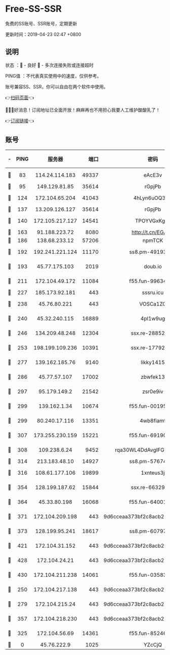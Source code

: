 # Free-SS-SSR

免费的SS账号、SSR账号，定期更新

更新时间：2019-04-23 02:47 +0800

## 说明

状态     ：🙂 - 良好 🙁 - 多次连接失败或连接超时

PING值   ：不代表真实使用中的速度，仅供参考。

账号兼容SS、SSR，你可以自由在两个软件中使用。

👉[扫码页面](https://liesauer.github.io/Free-SS-SSR/)👈

🎉🎉🎉好消息！订阅地址已全面开放！麻麻再也不用担心我要人工维护酸酸乳了！

👉[订阅链接](https://www.liesauer.net/yogurt/subscribe?ACCESS_TOKEN=DAYxR3mMaZAsaqUb)👈

## 账号

|-|PING|服务器|端口|密码|加密方式|区域|
|:----:|:----:|:-----:|-----:|:----:|:----:|:----:|
|🙂|83|114.24.114.183|49337|eAcE3v|chacha20-ietf|TW|
|🙂|95|149.129.81.85|35614|rGpjPb|rc4-md5|HK|
|🙂|124|172.104.65.204|41043|4hLyn6uOQ3hU|aes-256-cfb|JP|
|🙂|137|13.209.126.127|35614|rGpjPb|rc4-md5|KR|
|🙂|140|172.105.217.127|14541|TPOYVGxKglpi|aes-256-cfb|JP|
|🙂|163|91.188.223.72|8080|http://t.cn/EGJIyrl|rc4-md5|RU|
|🙂|186|138.68.233.12|57206|npmTCK|rc4-md5|US|
|🙂|192|192.241.221.124|11170|ss8.pm-49193662|aes-256-cfb|US|
|🙂|193|45.77.175.103|2019|doub.io|aes-128-ctr|SG|
|🙂|211|172.104.49.172|11084|f55.fun-99634855|aes-256-cfb|SG|
|🙂|227|185.173.92.181|443|sssru.icu|rc4-md5|RU|
|🙂|238|45.76.80.221|443|VOSCa1ZG|aes-256-cfb|DE|
|🙂|240|45.32.240.115|16889|4pl1w9ug|aes-256-cfb|AU|
|🙂|246|134.209.48.248|12304|ssx.re-28852325|aes-256-cfb|US|
|🙂|253|198.199.109.236|10391|ssx.re-17792971|aes-256-cfb|US|
|🙂|277|139.162.185.76|9140|likky1415|aes-256-cfb|DE|
|🙂|286|45.77.57.107|17002|zbwfek13|aes-256-cfb|GB|
|🙂|297|95.179.149.2|21542|zsr0e9iv|aes-256-cfb|NL|
|🙂|299|139.162.1.34|10674|f55.fun-00195102|aes-256-cfb|SG|
|🙂|299|80.240.17.116|13351|4wb8fiamf|aes-256-cfb|DE|
|🙂|307|173.255.230.159|15221|f55.fun-69190393|aes-256-cfb|US|
|🙂|308|109.238.6.24|9452|rqa30WL4DdAvgIFG6Fs3znzTa|aes-256-cfb|FR|
|🙂|314|213.183.48.10|14927|ss8.pm-57674644|rc4-md5|RU|
|🙂|316|108.61.177.106|19899|1xnteus3j|aes-256-cfb|FR|
|🙂|354|128.199.187.62|15844|ssx.re-66329792|aes-256-cfb|SG|
|🙂|364|45.33.80.198|16068|f55.fun-64001749|aes-256-cfb|US|
|🙂|371|172.104.209.198|443|9d6cceaa373bf2c8acb22e60b6a58be6|aes-256-cfb|US|
|🙂|373|128.199.95.241|18617|ss8.pm-60797363|aes-256-cfb|SG|
|🙂|421|172.104.31.152|443|9d6cceaa373bf2c8acb22e60b6a58be6|aes-256-cfb|US|
|🙂|428|172.104.24.21|443|9d6cceaa373bf2c8acb22e60b6a58be6|aes-256-cfb|US|
|🙂|430|172.104.211.238|14061|f55.fun-03583408|aes-256-cfb|US|
|🙂|250|172.104.217.138|443|9d6cceaa373bf2c8acb22e60b6a58be6|aes-256-cfb|US|
|🙂|279|172.104.215.24|443|9d6cceaa373bf2c8acb22e60b6a58be6|aes-256-cfb|US|
|🙂|357|172.104.218.230|443|9d6cceaa373bf2c8acb22e60b6a58be6|aes-256-cfb|US|
|🙁|325|172.104.56.69|14361|f55.fun-85246360|aes-256-cfb|SG|
|🙁|0|45.76.222.9|1025|YZcCjQ|rc4-md5|JP|
